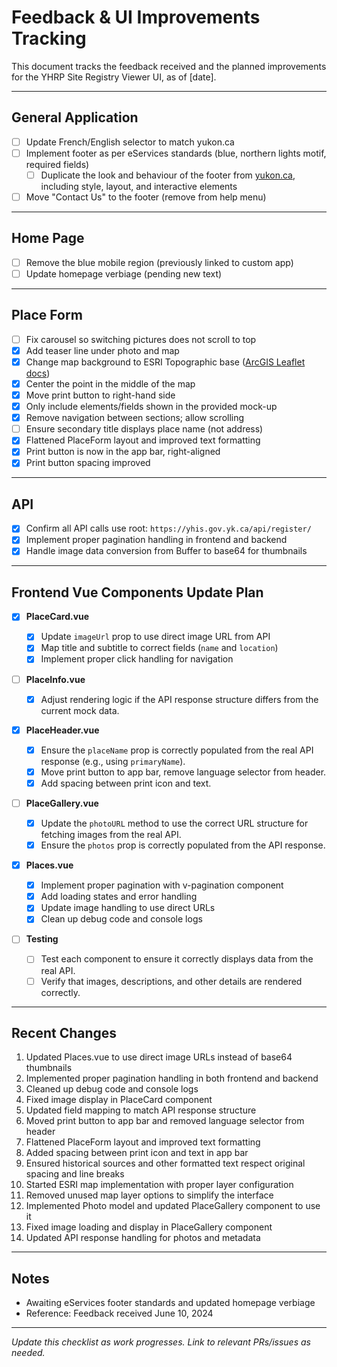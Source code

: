 # Feedback & UI Improvements Tracking

This document tracks the feedback received and the planned improvements for the YHRP Site Registry Viewer UI, as of [date].

---

## General Application

- [ ] Update French/English selector to match yukon.ca
- [ ] Implement footer as per eServices standards (blue, northern lights motif, required fields)
  - [ ] Duplicate the look and behaviour of the footer from [yukon.ca](https://yukon.ca), including style, layout, and interactive elements
- [ ] Move "Contact Us" to the footer (remove from help menu)

---

## Home Page

- [ ] Remove the blue mobile region (previously linked to custom app)
- [ ] Update homepage verbiage (pending new text)

---

## Place Form

- [ ] Fix carousel so switching pictures does not scroll to top
- [x] Add teaser line under photo and map
- [x] Change map background to ESRI Topographic base ([ArcGIS Leaflet docs](https://developers.arcgis.com/esri-leaflet/maps/change-the-basemap-style/))
- [x] Center the point in the middle of the map
- [x] Move print button to right-hand side
- [x] Only include elements/fields shown in the provided mock-up
- [x] Remove navigation between sections; allow scrolling
- [ ] Ensure secondary title displays place name (not address)
- [x] Flattened PlaceForm layout and improved text formatting
- [x] Print button is now in the app bar, right-aligned
- [x] Print button spacing improved

---

## API

- [x] Confirm all API calls use root: `https://yhis.gov.yk.ca/api/register/`
- [x] Implement proper pagination handling in frontend and backend
- [x] Handle image data conversion from Buffer to base64 for thumbnails

---

## Frontend Vue Components Update Plan

- [x] **PlaceCard.vue**

  - [x] Update `imageUrl` prop to use direct image URL from API
  - [x] Map title and subtitle to correct fields (`name` and `location`)
  - [x] Implement proper click handling for navigation

- [ ] **PlaceInfo.vue**

  - [x] Adjust rendering logic if the API response structure differs from the current mock data.

- [x] **PlaceHeader.vue**

  - [x] Ensure the `placeName` prop is correctly populated from the real API response (e.g., using `primaryName`).
  - [x] Move print button to app bar, remove language selector from header.
  - [x] Add spacing between print icon and text.

- [ ] **PlaceGallery.vue**

  - [x] Update the `photoURL` method to use the correct URL structure for fetching images from the real API.
  - [x] Ensure the `photos` prop is correctly populated from the API response.

- [x] **Places.vue**

  - [x] Implement proper pagination with v-pagination component
  - [x] Add loading states and error handling
  - [x] Update image handling to use direct URLs
  - [x] Clean up debug code and console logs

- [ ] **Testing**
  - [ ] Test each component to ensure it correctly displays data from the real API.
  - [ ] Verify that images, descriptions, and other details are rendered correctly.

---

## Recent Changes

1. Updated Places.vue to use direct image URLs instead of base64 thumbnails
2. Implemented proper pagination handling in both frontend and backend
3. Cleaned up debug code and console logs
4. Fixed image display in PlaceCard component
5. Updated field mapping to match API response structure
6. Moved print button to app bar and removed language selector from header
7. Flattened PlaceForm layout and improved text formatting
8. Added spacing between print icon and text in app bar
9. Ensured historical sources and other formatted text respect original spacing and line breaks
10. Started ESRI map implementation with proper layer configuration
11. Removed unused map layer options to simplify the interface
12. Implemented Photo model and updated PlaceGallery component to use it
13. Fixed image loading and display in PlaceGallery component
14. Updated API response handling for photos and metadata

---

## Notes

- Awaiting eServices footer standards and updated homepage verbiage
- Reference: Feedback received June 10, 2024

---

_Update this checklist as work progresses. Link to relevant PRs/issues as needed._
